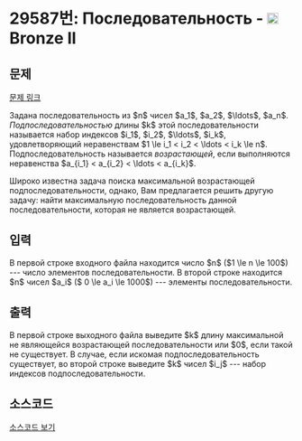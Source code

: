 # 29587번: Последовательность - <img src="https://static.solved.ac/tier_small/4.svg" style="height:20px" /> Bronze II

<!-- performance -->

<!-- 문제 제출 후 깃허브에 푸시를 했을 때 제출한 코드의 성능이 입력될 공간입니다.-->

<!-- end -->

## 문제

[문제 링크](https://boj.kr/29587)


<p>Задана последовательность из $n$ чисел $a_1$, $a_2$, $\ldots$, $a_n$. <em>Подпоследовательностью</em> длины $k$ этой последовательности называется набор индексов $i_1$, $i_2$, $\ldots$, $i_k$, удовлетворяющий неравенствам $1 \le i_1 &lt; i_2 &lt; \ldots &lt; i_k \le n$. Подпоследовательность называется <em>возрастающей</em>, если выполняются неравенства $a_{i_1} &lt; a_{i_2} &lt; \ldots &lt; a_{i_k}$.</p>

<p>Широко известна задача поиска максимальной возрастающей подпоследовательности, однако, Вам предлагается решить другую задачу: найти максимальную последовательность данной последовательности, которая не является возрастающей.</p>



## 입력


<p>В первой строке входного файла находится число $n$ ($1 \le n \le 100$) --- число элементов последовательности. В второй строке находится $n$ чисел $a_i$ ($ 0 \le a_i \le 1000$) --- элементы последовательности.</p>



## 출력


<p>В первой строке выходного файла выведите $k$ длину максимальной не являющейся возрастающей последовательности или $0$, если такой не существует. В случае, если искомая подпоследовательность существует, во второй строке выведите $k$ чисел $i_j$ --- набор индексов подпоследовательности.</p>



## 소스코드

[소스코드 보기](Последовательность.py)